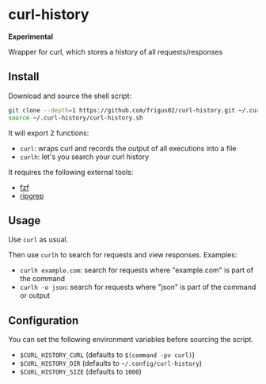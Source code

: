 # curl-history

**Experimental**

Wrapper for curl, which stores a history of all requests/responses

## Install

Download and source the shell script:

```sh
git clone --depth=1 https://github.com/frigus02/curl-history.git ~/.curl-history
source ~/.curl-history/curl-history.sh
```

It will export 2 functions:

- `curl`: wraps curl and records the output of all executions into a file
- `curlh`: let's you search your curl history

It requires the following external tools:

- [fzf](https://github.com/junegunn/fzf)
- [ripgrep](https://github.com/BurntSushi/ripgrep)

## Usage

Use `curl` as usual.

Then use `curlh` to search for requests and view responses. Examples:

- `curlh example.com`: search for requests where "example.com" is part of the command
- `curlh -o json`: search for requests where "json" is part of the command or output

## Configuration

You can set the following environment variables before sourcing the script.

- `$CURL_HISTORY_CURL` (defaults to `$(command -pv curl)`)
- `$CURL_HISTORY_DIR` (defaults to `~/.config/curl-history`)
- `$CURL_HISTORY_SIZE` (defaults to `1000`)
